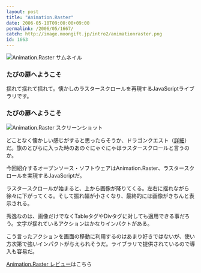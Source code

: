 ```yaml
---
layout: post
title: "Animation.Raster"
date: 2006-05-10T09:00:00+09:00
permalink: /2006/05/1667/
catch: http://image.moongift.jp/intro2/animationraster.png
id: 1663
---
```

 ![Animation.Raster サムネイル](http://image.moongift.jp/intro2/animationraster.t.png "Animation.Raster サムネイル")
  

### たびの扉へようこそ
  
揺れて揺れて揺れて。懐かしのラスタースクロールを再現するJavaScriptライブラリです。  
<!--more-->  

### たびの扉へようこそ
  

![Animation.Raster スクリーンショット](http://image.moongift.jp/intro2/animationraster.png "Animation.Raster スクリーンショット")

  

どことなく懐かしい感じがすると思ったらそうか、ドラゴンクエスト（[詳細](http://ja.wikipedia.org/wiki/%E3%83%A9%E3%82%B9%E3%82%BF%E3%83%BC%E3%82%B9%E3%82%AF%E3%83%AD%E3%83%BC%E3%83%AB)）だ。旅のとびらに入った時のあのぐにゃぐにゃはラスタースクロールと言うのか。

  

今回紹介するオープンソース・ソフトウェアはAnimation.Raster、ラスタースクロールを実現するJavaScriptだ。

  

ラスタースクロールが始まると、上から画像が降りてくる。左右に揺れながら徐々に下がってくる。そして振れ幅が小さくなり、最終的には画像がきちんと表示される。

  

秀逸なのは、画像だけでなくTableタグやDivタグに対しても適用できる事だろう。文字が揺れているアクションはかなりインパクトがある。

  

こう言ったアクションを画面の移動に利用するのはあまり好きではないが、使い方次第で強いインパクトが与えられそうだ。ライブラリで提供されているので導入も容易だ。

  

[Animation.Raster レビュー](http://oss.moongift.jp/review/i-1670.html)はこちら

